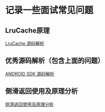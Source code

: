 # 记录一些面试常见问题
## LruCache原理
[LruCache 源码解析](https://github.com/LittleFriendsGroup/AndroidSdkSourceAnalysis/blob/master/article/LruCache%E6%BA%90%E7%A0%81%E8%A7%A3%E6%9E%90.md)

## 优秀源码解析（包含上面的问题）
[ANDROID SDK 源码解析](https://github.com/LittleFriendsGroup/AndroidSdkSourceAnalysis)

## 侧滑返回使用及原理分析
[侧滑返回使用及原理分析](https://juejin.im/post/595123565188250d781cd7c1)


